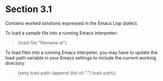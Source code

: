 Section 3.1
=========== 

Contains worked solutions expressed in the Emacs Lisp dialect.

To load a sample file into a running Emacs interpreter:

> (load-file "filename.el")

To load files into a running Emacs interpeter, you may have to update the load-path variable in your Emacs settings to include the current working directory:

> (setq load-path (append (list nil ".") load-path))